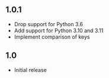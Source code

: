 1.0.1
-----

* Drop support for Python 3.6
* Add support for Python 3.10 and 3.11
* Implement comparison of keys

1.0
---

* Initial release
